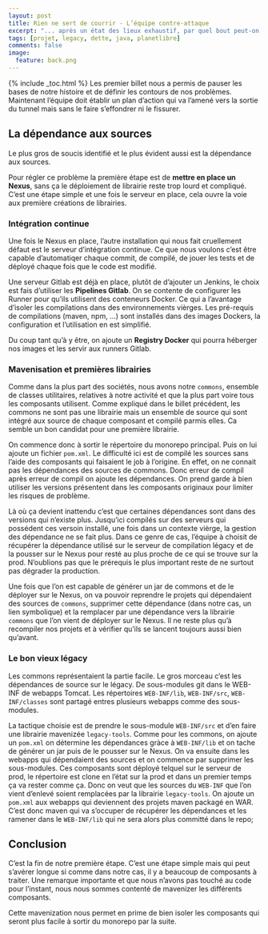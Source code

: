 ```yaml
---
layout: post
title: Rien ne sert de courrir - L’équipe contre-attaque
excerpt: "... après un état des lieux exhaustif, par quel bout peut-on prendre les problèmes ..."
tags: [projet, legacy, dette, java, planetlibre]
comments: false
image:
  feature: back.png
---
```


{% include _toc.html %}<!--_-->
Les premier billet nous a permis de pauser les bases de notre histoire et de définir les contours de nos problèmes. Maintenant l’équipe doit établir un plan d’action qui va l’amené vers la sortie du tunnel mais sans le faire s’effondrer ni le fissurer.

## La dépendance aux sources
Le plus gros de soucis identifié et le plus évident aussi est la dépendance aux sources.

Pour régler ce problème la première étape est de **mettre en place un Nexus**, sans ça le déploiement de librairie reste trop lourd et compliqué. C’est une étape simple et une fois le serveur en place, cela ouvre la voie aux première créations de librairies.

### Intégration continue
Une fois le Nexus en place, l’autre installation qui nous fait cruellement défaut est le serveur d’intégration continue. Ce que nous voulons c’est être capable d’automatiqer chaque commit, de compilé, de jouer les tests et de déployé chaque fois que le code est modifié.

Une serveur Gitlab est déjà en place, plutôt de d’ajouter un Jenkins, le choix est fais d’utiliser les **Pipelines Gitlab**. On se contente de configurer les Runner pour qu’ils utilisent des conteneurs Docker. Ce qui a l’avantage d’isoler les compilations dans des environnements vièrges. Les pré-requis de compilations (maven, npm, ...) sont installés dans des images Dockers, la configuration et l’utilisation en est simplifié.

Du coup tant qu’à y être, on ajoute un **Registry Docker** qui pourra héberger nos images et les servir aux runners Gitlab.

### Mavenisation et premières librairies
Comme dans la plus part des sociétés, nous avons notre `commons`, ensemble de classes utilitaires, relatives à notre activité et que la plus part voire tous les composants utilisent. Comme expliqué dans le billet précédent, les commons ne sont pas une librairie mais un ensemble de source qui sont intégré aux source de chaque composant et compilé parmis elles. Ca semble un bon candidat pour une première librairie. 

On commence donc à sortir le répertoire du monorepo principal. Puis on lui ajoute un fichier `pom.xml`. Le difficulté ici est de compilé les sources sans l’aide des composants qui faisaient le job à l’origine. En effet, on ne connait pas les dépendances des sources de commons. Donc erreur de compil après erreur de compil on ajoute les dépendances. On prend garde à bien utiliser les versions présentent dans les composants originaux pour limiter les risques de problème.

Là où ça devient inattendu c’est que certaines dépendances sont dans des versions qui n’existe plus. Jusqu’ici compilés sur des serveurs qui possédent ces versoin installé, une fois dans un contexte vièrge, la gestion des dépendance ne se fait plus. Dans ce genre de cas, l’équipe à choisit de récupérer la dépendance utilisé sur le serveur de compilation légacy et de la pousser sur le Nexus pour resté au plus proche de ce qui se trouve sur la prod. N’oublions pas que le prérequis le plus important reste de ne surtout pas dégrader la production.

Une fois que l’on est capable de générer un jar de commons et de le déployer sur le Nexus, on va pouvoir reprendre le projets qui dépendaient des sources de `commons`, supprimer cette dépendance (dans notre cas, un lien symbolique) et la remplacer par une dépendance vers la librairie `commons` que l’on vient de déployer sur le Nexus. Il ne reste plus qu’à recompiler nos projets et à vérifier qu’ils se lancent toujours aussi bien qu’avant.

### Le bon vieux légacy
Les commons représentaient la partie facile. Le gros morceau c’est les dépendances de source sur le légacy. De sous-modules git dans le WEB-INF de webapps Tomcat. Les répertoires `WEB-INF/lib`, `WEB-INF/src`, `WEB-INF/classes` sont partagé entres plusieurs webapps comme des sous-modules.

La tactique choisie est de prendre le sous-module `WEB-INF/src` et d’en faire une librairie mavenizée `legacy-tools`. Comme pour les commons, on ajoute un `pom.xml` on détermine les dépendances gràce à `WEB-INF/lib` et on tache de générer un jar puis de le pousser sur le Nexus. On va ensuite dans les webapps qui dépendaient des sources et on commence par supprimer les sous-modules. Ces composants sont déployé telquel sur le serveur de prod, le répertoire est clone en l’état sur la prod et dans un premier temps ça va rester comme ça. Donc on veut que les sources du `WEB-INF` que l’on vient d’enlevé soient remplacées par la librairie `legacy-tools`. On ajoute un `pom.xml` aux webapps qui deviennent des projets maven packagé en WAR. C’est donc maven qui va s’occuper de récupérer les dépendances et les ramener dans le `WEB-INF/lib` qui ne sera alors plus committé dans le repo;

## Conclusion
C’est la fin de notre première étape. C’est une étape simple mais qui peut s’avérer longue si comme dans notre cas, il y a beaucoup de composants à traiter. Une remarque importante et que nous n’avons pas touché au code pour l’instant, nous nous sommes contenté de mavenizer les différents composants.

Cette mavenization nous permet en prime de bien isoler les composants qui seront plus facile à sortir du monorepo par la suite.